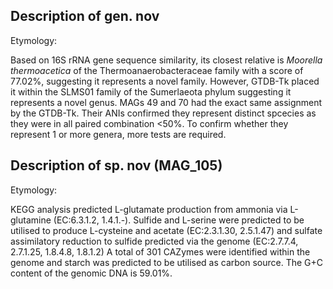 ## Description of  gen. nov
<!-- 
Genome completeness is ;85.25
Genome contamination is ;3.91
 -->

Etymology:


Based on 16S rRNA gene sequence similarity, 
its closest relative is 
*Moorella thermoacetica* of the Thermoanaerobacteraceae family 
with a score of 77.02%, suggesting it represents a novel family. 
However, GTDB-Tk placed it within the 
SLMS01 family 
of the Sumerlaeota phylum suggesting it represents a novel genus. 
MAGs 49 and 70 had the exact same assignment by the GTDB-Tk. 
Their ANIs confirmed they represent distinct spcecies as they were in all paired combination <50%. 
To confirm whether they represent 1 or more genera, more tests are required. 


## Description of  sp. nov (MAG_105)

Etymology:

KEGG analysis predicted
L-glutamate production from ammonia via L-glutamine (EC:6.3.1.2, 1.4.1.-).
Sulfide and L-serine were predicted to be utilised to produce L-cysteine and acetate (EC:2.3.1.30, 2.5.1.47)
and
sulfate assimilatory reduction to sulfide predicted via the genome (EC:2.7.7.4, 2.7.1.25, 1.8.4.8, 1.8.1.2)
A total of 301 CAZymes were identified within the genome and 
starch was predicted to be utilised as carbon source.
The G+C content of the genomic DNA is 59.01%.

